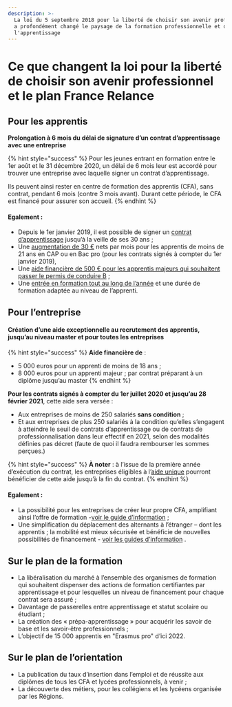 ```yaml
---
description: >-
  La loi du 5 septembre 2018 pour la liberté de choisir son avenir professionnel
  a profondément changé le paysage de la formation professionnelle et de
  l'apprentissage
---
```


# Ce que changent la loi pour la liberté de choisir son avenir professionnel et le plan France Relance

## Pour les apprentis

**Prolongation à 6 mois du délai de signature d’un contrat d’apprentissage avec une entreprise**

{% hint style="success" %}
Pour les jeunes entrant en formation entre le 1er août et le 31 décembre 2020, un délai de 6 mois leur est accordé pour trouver une entreprise avec laquelle signer un contrat d’apprentissage.

Ils peuvent ainsi rester en centre de formation des apprentis \(CFA\), sans contrat, pendant 6 mois \(contre 3 mois avant\). Durant cette période, le CFA est financé pour assurer son accueil.
{% endhint %}

#### Egalement :

* Depuis le 1er janvier 2019, il est possible de signer un [contrat d’apprentissage](https://travail-emploi.gouv.fr/formation-professionnelle/formation-en-alternance-10751/apprentissage/contrat-apprentissage) jusqu’à la veille de ses 30 ans ;
* Une [augmentation de 30 €](https://travail-emploi.gouv.fr/formation-professionnelle/formation-en-alternance-10751/) nets par mois pour les apprentis de moins de 21 ans en CAP ou en Bac pro \(pour les contrats signés à compter du 1er janvier 2019\),
* Une [aide financière de 500 € pour les apprentis majeurs qui souhaitent passer le permis de conduire B](https://travail-emploi.gouv.fr/formation-professionnelle/formation-en-alternance-10751/apprentissage/apprentis-aide-permis) ;
* Une [entrée en formation tout au long de l’année](https://travail-emploi.gouv.fr/formation-professionnelle/formation-en-alternance-10751/apprentissage/contrat-apprentissage) et une durée de formation adaptée au niveau de l’apprenti.

## Pour l’entreprise

#### Création d’une aide exceptionnelle au recrutement des apprentis, jusqu’au niveau master et pour toutes les entreprises

{% hint style="success" %}
**Aide financière de**  :

* 5 000 euros pour un apprenti de moins de 18 ans ;
* 8 000 euros pour un apprenti majeur ; par contrat préparant à un diplôme jusqu’au master
{% endhint %}

**Pour les contrats signés à compter du 1er juillet 2020 et jusqu’au 28 février 2021**, cette aide sera versée :

* Aux entreprises de moins de 250 salariés **sans condition** ;
* Et aux entreprises de plus 250 salariés à la condition qu’elles s’engagent à atteindre le seuil de contrats d’apprentissage ou de contrats de professionnalisation dans leur effectif en 2021, selon des modalités définies pas décret \(faute de quoi il faudra rembourser les sommes perçues.\)

{% hint style="success" %}
**À noter** : à l’issue de la première année d’exécution du contrat, les entreprises éligibles à l’[aide unique](https://travail-emploi.gouv.fr/formation-professionnelle/entreprise-et-alternance/aide-unique) pourront bénéficier de cette aide jusqu’à la fin du contrat.
{% endhint %}

#### Egalement :

* La possibilité pour les entreprises de créer leur propre CFA, amplifiant ainsi l’offre de formation -[voir le guide d’information](https://travail-emploi.gouv.fr/demarches-ressources-documentaires/documentation-et-publications-officielles/guides/article/kit-ouvrir-votre-propre-centre-de-formation-d-apprentis-cfa) ;
* Une simplification du déplacement des alternants à l’étranger – dont les apprentis ; la mobilité est mieux sécurisée et bénéficie de nouvelles possibilités de financement - [voir les guides d’information](https://travail-emploi.gouv.fr/demarches-ressources-documentaires/documentation-et-publications-officielles/guides/kits-mobilite-alternance) .

## **Sur le plan de la formation**

* La libéralisation du marché à l’ensemble des organismes de formation qui souhaitent dispenser des actions de formation certifiantes par apprentissage et pour lesquelles un niveau de financement pour chaque contrat sera assuré ;
* Davantage de passerelles entre apprentissage et statut scolaire ou étudiant ;
* La création des « prépa-apprentissage » pour acquérir les savoir de base et les savoir-être professionnels ;
* L’objectif de 15 000 apprentis en "Erasmus pro" d’ici 2022.

## **Sur le plan de l’orientation**

* La publication du taux d’insertion dans l’emploi et de réussite aux diplômes de tous les CFA et lycées professionnels, à venir ;
* La découverte des métiers, pour les collégiens et les lycéens organisée par les Régions.


